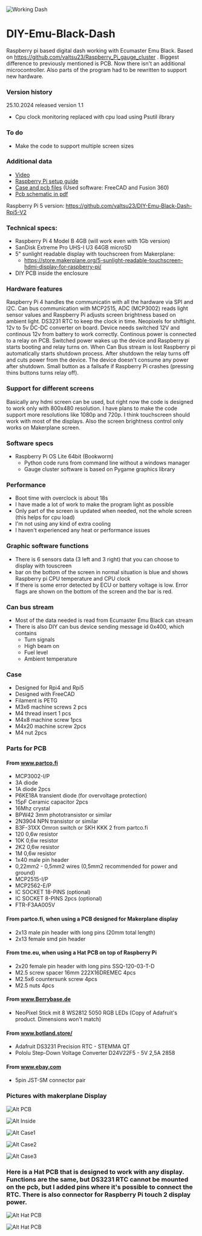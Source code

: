 ![Working Dash](https://github.com/valtsu23/Pictures/blob/main/DIY-Emu-Black-Dash/IMG_20240612_141538698.jpg)

# DIY-Emu-Black-Dash
Raspberry pi based digital dash working with Ecumaster Emu Black. 
Based on https://github.com/valtsu23/Raspberry_Pi_gauge_cluster .
Biggest difference to previously mentioned is PCB. Now there isn't an additional microcontroller. Also parts of the program had to be rewritten to support new hardware. 

### Version history
25.10.2024 released version 1.1
  - Cpu clock monitoring replaced with cpu load using Psutil ilbrary

### To do
- Make the code to support multiple screen sizes

### Additional data
  - [Video](https://youtu.be/x8BvJFvcHbc) 
  - [Raspberry Pi setup guide](https://drive.google.com/file/d/1KZesWHl7KMY-lIX4NdqELxCj08oUjc0y/view?usp=sharing)
  - [Case and pcb files](https://drive.google.com/file/d/1F2OR0nffseqO3x1aVwaf4AkE6jhCyLvB/view?usp=sharing) (Used software: FreeCAD and Fusion 360)
  - [Pcb schematic in pdf](https://drive.google.com/file/d/1KawKwaSzzWXQF_xuIObFZ1UPyJIFHP33/view?usp=drive_link)

Raspberry Pi 5 version: https://github.com/valtsu23/DIY-Emu-Black-Dash-Rpi5-V2

### Technical specs:
- Raspberry Pi 4 Model B 4GB (will work even with 1Gb version)
- SanDisk Extreme Pro UHS-I U3 64GB microSD
- 5" sunlight readable display with touchscreen from Makerplane:
  - https://store.makerplane.org/5-sunlight-readable-touchscreen-hdmi-display-for-raspberry-pi/
- DIY PCB inside the enclosure

### Hardware features
Raspberry Pi 4 handles the communicatin with all the hardware via SPI and I2C. Can bus communication with MCP2515, ADC (MCP3002) reads light sensor values and Raspberry Pi adjusts screen brightness based on ambient light. DS3231 RTC to keep the clock in time. Neopixels for shiftlight. 12v to 5v DC-DC converter on board. Device needs switched 12V and continous 12v from battery to work correctly. Continous power is connected to a relay on PCB. Switched power wakes up the device and Raspberry pi starts booting and relay turns on. When Can Bus stream is lost Raspberry pi automatically starts shutdown process. After shutdown the relay turns off and cuts power from the device. The device doesn't consume any power after shutdown. Small button as a failsafe if Raspberry Pi crashes (pressing thins buttons turns relay off). 

### Support for different screens
Basically any hdmi screen can be used, but right now the code is designed to work only with 800x480 resolution. I have plans to make the code support more resolutions like 1080p and 720p. 
I think touchscreen should work with most of the displays. Also the screen brightness control only works on Makerplane screen. 

### Software specs
- Raspberry Pi OS Lite 64bit (Bookworm)
  - Python code runs from command line without a windows manager
  - Gauge cluster software is based on Pygame graphics library
### Performance
  - Boot time with overclock is about 18s
  - I have made a lot of work to make the program light as possible
  - Only part of the screen is updated when needed, not the whole screen (this helps for cpu load)
  - I'm not using any kind of extra cooling
  - I haven't experienced any heat or performance issues
### Graphic software functions
- There is 6 sensors data (3 left and 3 right) that you can choose to display with touscreen
- bar on the bottom of the screen in normal situation is blue and shows Raspberry pi CPU temperature and CPU clock
- If there is some error detected by ECU or battery voltage is low. Error flags are shown on the bottom of the screen and the bar is red. 

### Can bus stream
- Most of the data needed is read from Ecumaster Emu Black can stream
- There is also DIY can bus device sending message id 0x400, which contains
  - Turn signals
  - High beam on
  - Fuel level
  - Ambient temperature

### Case
- Designed for Rpi4 and Rpi5
- Designed with FreeCAD
- Filament is PETG
- M3x6 machine screws 2 pcs
- M4 thread insert 1 pcs
- M4x8 machine screw 1pcs
- M4x20 machine screw 2pcs
- M4 nut 2pcs

### Parts for PCB
#### From www.partco.fi
  - MCP3002-I/P
  - 3A diode 
  - 1A diode 2pcs
  - P6KE18A transient diode (for overvoltage protection)
  - 15pF Ceramic capacitor 2pcs
  - 16Mhz crystal
  - BPW42 3mm phototransistor or similar
  - 2N3904 NPN transistor or similar
  - B3F-31XX Omron switch or SKH KKK 2 from partco.fi
  - 120 0,6w resistor
  - 10K 0,6w resistor
  - 2K2 0,6w resistor
  - 1M 0,6w resistor 
  - 1x40 male pin header
  - 0,22mm2 - 0,5mm2 wires (0,5mm2 recommended for power and ground)
  - MCP2515-I/P
  - MCP2562-E/P
  - IC SOCKET 18-PINS (optional)
  - IC SOCKET 8-PINS 2pcs (optional)
  - FTR-F3AA005V
#### From partco.fi, when using a PCB designed for Makerplane display
  - 2x13 male pin header with long pins (20mm total length)
  - 2x13 female smd pin header
#### From tme.eu, when using a Hat PCB on top of Raspberry Pi
  - 2x20 female pin header with long pins SSQ-120-03-T-D
  - M2.5 screw spacer 16mm 222X16DREMEC 4pcs
  - M2.5x6 countersunk screw 4pcs
  - M2.5 nuts 4pcs
#### From www.Berrybase.de
  - NeoPixel Stick mit 8 WS2812 5050 RGB LEDs (Copy of Adafruit's product. Dimensions won't match)
#### From www.botland.store/
  - Adafruit DS3231 Precision RTC - STEMMA QT
  - Pololu Step-Down Voltage Converter D24V22F5 - 5V 2,5A 2858
#### From www.ebay.com
  - 5pin JST-SM connector pair

### Pictures with makerplane Display
![Alt PCB](https://github.com/valtsu23/Pictures/blob/main/DIY-Emu-Black-Dash/IMG_20240528_233423409.jpg)

![Alt Inside](https://github.com/valtsu23/Pictures/blob/main/DIY-Emu-Black-Dash/IMG_20240528_234437181.jpg)

![Alt Case1](https://github.com/valtsu23/Pictures/blob/main/DIY-Emu-Black-Dash/IMG_20240528_234606426.jpg)

![Alt Case2](https://github.com/valtsu23/Pictures/blob/main/DIY-Emu-Black-Dash/IMG_20240528_234642311.jpg)

![Alt Case3](https://github.com/valtsu23/Pictures/blob/main/DIY-Emu-Black-Dash/IMG_20240528_234623667.jpg)

### Here is a Hat PCB that is designed to work with any display. Functions are the same, but DS3231 RTC cannot be mounted on the pcb, but I added pins where it's possible to connect the RTC. There is also connector for Raspberry Pi touch 2 display power. 
![Alt Hat PCB](https://github.com/valtsu23/Pictures/blob/main/DIY-Emu-Black-Dash/IMG_20250207_003403716.jpg)

![Alt Hat PCB](https://github.com/valtsu23/Pictures/blob/main/DIY-Emu-Black-Dash/IMG_20250207_003448921.jpg)

